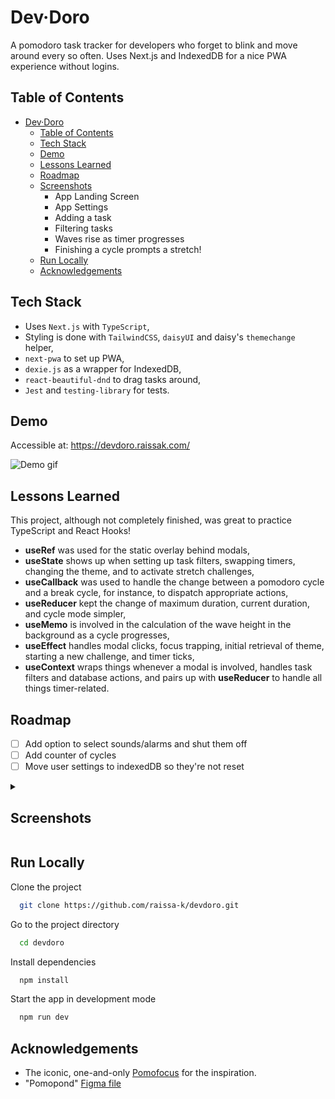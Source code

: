 
# Dev·Doro

A pomodoro task tracker for developers who forget to blink and move around every so often. Uses Next.js and IndexedDB for a nice PWA experience without logins.

## Table of Contents

- [Dev·Doro](#dev-doro)
  * [Table of Contents](#table-of-contents)
  * [Tech Stack](#tech-stack)
  * [Demo](#demo)
  * [Lessons Learned](#lessons-learned)
  * [Roadmap](#roadmap)
  * [Screenshots](#screenshots)
    + App Landing Screen
    + App Settings
    + Adding a task
    + Filtering tasks
    + Waves rise as timer progresses
    + Finishing a cycle prompts a stretch!
  * [Run Locally](#run-locally)
  * [Acknowledgements](#acknowledgements)

## Tech Stack

- Uses `Next.js` with `TypeScript`,
- Styling is done with `TailwindCSS`, `daisyUI` and daisy's `themechange` helper,
- `next-pwa` to set up PWA,
- `dexie.js` as a wrapper for IndexedDB,
- `react-beautiful-dnd` to drag tasks around,
- `Jest` and `testing-library` for tests. 


## Demo

Accessible at: https://devdoro.raissak.com/

![Demo gif](https://i.imgur.com/VTIaHb9.gif)

## Lessons Learned

This project, although not completely finished, was great to practice TypeScript and React Hooks!

- **useRef** was used for the static overlay behind modals,
- **useState** shows up when setting up task filters, swapping timers, changing the theme, and to activate stretch challenges,
- **useCallback** was used to handle the change between a pomodoro cycle and a break cycle, for instance, to dispatch appropriate actions,
- **useReducer** kept the change of maximum duration, current duration, and cycle mode simpler, 
- **useMemo** is involved in the calculation of the wave height in the background as a cycle progresses,
- **useEffect** handles modal clicks, focus trapping, initial retrieval of theme, starting a new challenge, and timer ticks,
- **useContext** wraps things whenever a modal is involved, handles task filters and database actions, and pairs up with **useReducer** to handle all things timer-related. 

## Roadmap

- [ ]  Add option to select sounds/alarms and shut them off 
- [ ]  Add counter of cycles
- [ ]  Move user settings to indexedDB so they're not reset 

<details><summary>
  
  ## Screenshots
  
</summary>

### App Landing Screen
![App Landing Screen](https://i.imgur.com/YQybYr4l.png)

### App Settings 
![App Settings](https://i.imgur.com/64kYEXFl.png)

### Adding a task
![Adding a task](https://i.imgur.com/M14Hx5Kl.png)

### Filtering tasks
![Filtering tasks](https://i.imgur.com/u5u09Cil.png)

### Waves rise as timer progresses
![Waves rising](https://i.imgur.com/m9AWDP6l.png)

### Finishing a cycle prompts a stretch!
![Exercise modal](https://i.imgur.com/syTSfBNl.png)

</details>

## Run Locally

Clone the project

```bash
  git clone https://github.com/raissa-k/devdoro.git
```

Go to the project directory

```bash
  cd devdoro
```

Install dependencies

```bash
  npm install
```

Start the app in development mode

```bash
  npm run dev
```


## Acknowledgements

 - The iconic, one-and-only [Pomofocus](https://pomofocus.io/) for the inspiration.
 - "Pomopond" [Figma file](https://www.figma.com/file/Mcss1pk0YR7spZOaJtj2IU/Pomopond?t=shGod3GwunBGcOXC-0)

